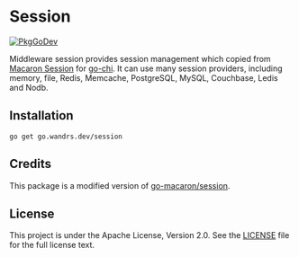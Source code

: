 # Session

[![PkgGoDev](https://pkg.go.dev/badge/go.wandrs.dev/session)](https://pkg.go.dev/go.wandrs.dev/session)

Middleware session provides session management which copied from [Macaron Session](https://github.com/go-macaron/session) for [go-chi](https://github.com/go-chi/chi). It can use many session providers, including memory, file, Redis, Memcache, PostgreSQL, MySQL, Couchbase, Ledis and Nodb.

## Installation

```
go get go.wandrs.dev/session
```

## Credits

This package is a modified version of [go-macaron/session](https://github.com/go-macaron/session).

## License

This project is under the Apache License, Version 2.0. See the [LICENSE](LICENSE) file for the full license text.